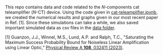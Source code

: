 This repo contains data and code related to the $N$-components cat teleamplifier ($N$-CT) device. Using the code given in [cat-teleamplifier.ipynb](https://github.com/JGuanzon/cat-teleamplifier/blob/main/cat-teleamplifier.ipynb), we created the numerical results and graphs given in our most recent paper in Ref. [1]. Since these simulations can take a while, we also saved important simulated data as csv files in the [data folder](https://github.com/JGuanzon/cat-teleamplifier/tree/main/data). 

[1] Guanzon, J.J., Winnel, M.S., Lund, A.P. and Ralph, T.C., "Saturating the Maximum Success Probability Bound for Noiseless Linear Amplification using Linear Optic," [Physical Review A **108**, 032411 (2023)](https://doi.org/10.1103/PhysRevA.108.032411). 
